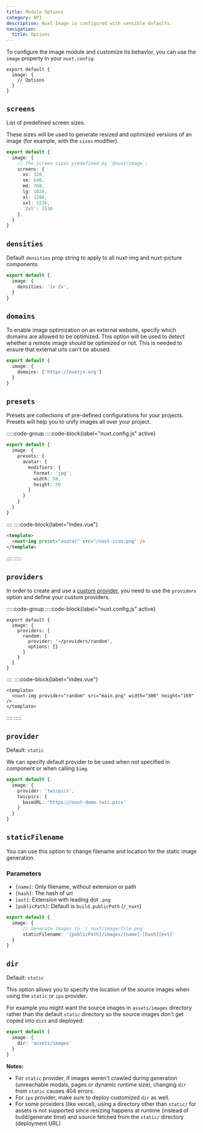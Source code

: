 ```yaml
---
title: Module Options
category: API
description: Nuxt Image is configured with sensible defaults.
navigation:
  title: Options
---
```


To configure the image module and customize its behavior, you can use the `image` property in your `nuxt.config`:

```js{}[nuxt.config]
export default {
  image: {
    // Options
  }
}
```

## `screens`

List of predefined screen sizes.

These sizes will be used to generate resized and optimized versions of an image (for example, with the `sizes` modifier).

```ts [nuxt.config.js]
export default {
  image: {
    // The screen sizes predefined by `@nuxt/image`:
    screens: {
      xs: 320,
      sm: 640,
      md: 768,
      lg: 1024,
      xl: 1280,
      xxl: 1536,
      '2xl': 1536
    },
  }
}
```

## `densities`
Default `densities` prop string to apply to all nuxt-img and nuxt-picture components

```ts [nuxt.config.js]
export default {
  image: {
    densities: '1x 2x',
  }
}
````

## `domains`

To enable image optimization on an external website, specify which domains are allowed to be optimized. This option will be used to detect whether a remote image should be optimized or not. This is needed to ensure that external urls can't be abused.

```ts [nuxt.config.js]
export default {
  image: {
    domains: ['https://nuxtjs.org']
  }
}
```

## `presets`

Presets are collections of pre-defined configurations for your projects. Presets will help you to unify images all over your project.

:::::code-group
  ::::code-block{label="nuxt.config.js" active}

  ```ts [nuxt.config.js]
  export default {
    image: {
      presets: {
        avatar: {
          modifiers: {
            format: 'jpg',
            width: 50,
            height: 50
          }
        }
      }
    }
  }
  ```

  ::::
  ::::code-block{label="index.vue"}

  ```html [index.vue]
  <template>
    <nuxt-img preset="avatar" src="/nuxt-icon.png" />
  </template>
  ```

  ::::
:::::

## `providers`

In order to create and use a [custom provider](/advanced/custom-provider), you need to use the `providers` option and define your custom providers.

:::::code-group
  ::::code-block{label="nuxt.config.js" active}

  ```js{}[nuxt.config.js]
  export default {
    image: {
      providers: {
        random: {
          provider: '~/providers/random',
          options: {}
        }
      }
    }
  }
  ```

  ::::
  ::::code-block{label="index.vue"}

  ```vue{}[index.vue]
  <template>
    <nuxt-img provider="random" src="main.png" width="300" height="169" />
  </template>
  ```

  ::::
:::::

## `provider`

Default: `static`

We can specify default provider to be used when not specified in component or when calling `$img`.

```ts [nuxt.config.js]
export default {
  image: {
    provider: 'twicpics',
    twicpics: {
      baseURL: 'https://nuxt-demo.twic.pics'
    }
  }
}
```

## `staticFilename`

You can use this option to change filename and location for the static image generation.

### Parameters

- `[name]`: Only filename, without extension or path
- `[hash]`: The hash of url
- `[ext]`: Extension with leading dot `.png`
- `[publicPath]`: Default is `build.publicPath` (`/_nuxt`)

```ts [nuxt.config.js]
export default {
  image: {
      // Generate images to `/_nuxt/image/file.png`
      staticFilename: '[publicPath]/images/[name]-[hash][ext]'
  }
}
```

## `dir`

Default: `static`

This option allows you to specify the location of the source images when using the `static` or `ipx` provider.

For example you might want the source images in `assets/images` directory rather than the default `static` directory so the source images don't get copied into `dist` and deployed:

```ts [nuxt.config.js]
export default {
  image: {
    dir: 'assets/images'
  }
}
```

**Notes:**
- For `static` provider, if images weren't crawled during generation (unreachable modals, pages or dynamic runtime size), changing `dir` from `static` causes 404 errors.
- For `ipx` provider, make sure to deploy customized `dir` as well.
- For some providers (like vercel), using a directory other than `static/` for assets is not supported since resizing happens at runtime (instead of build/generate time) and source fetched from the `static/` directory (deployment URL)
